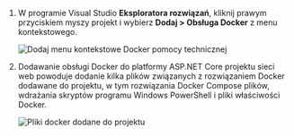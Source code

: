 1. W programie Visual Studio **Eksploratora rozwiązań**, kliknij prawym przyciskiem myszy projekt i wybierz **Dodaj > Obsługa Docker** z menu kontekstowego.
   
    ![Dodaj menu kontekstowe Docker pomocy technicznej](media/vs-azure-tools-docker-add-docker-support/docker-support-context-menu.png)
2. Dodawanie obsługi Docker do platformy ASP.NET Core projektu sieci web powoduje dodanie kilka plików związanych z rozwiązaniem Docker dodawane do projektu, w tym rozwiązania Docker Compose plików, wdrażania skryptów programu Windows PowerShell i pliki właściwości Docker. 
   
    ![Pliki docker dodane do projektu](media/vs-azure-tools-docker-add-docker-support/docker-files-added.png)


